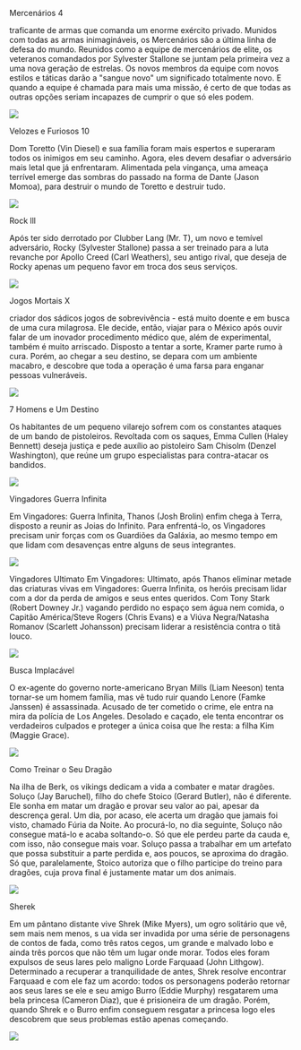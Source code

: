 Mercenários 4

traficante de armas que comanda um enorme exército privado. Munidos com todas as armas inimagináveis, os Mercenários são a última linha de defesa do mundo.
Reunidos como a equipe de mercenários de elite, os veteranos comandados por Sylvester Stallone se juntam pela primeira vez a uma nova geração de estrelas.
Os novos membros da equipe com novos estilos e táticas darão a "sangue novo" um significado totalmente novo.
E quando a equipe é chamada para mais uma missão, é certo de que todas as outras opções seriam incapazes de cumprir o que só eles podem.

![](https://media1.tenor.com/m/Qnp2-BYu80YAAAAd/looking-through-binoculars-lee-christmas.gif)

Velozes e Furiosos 10

Dom Toretto (Vin Diesel) e sua família foram mais espertos e superaram todos os inimigos em seu caminho. 
Agora, eles devem desafiar o adversário mais letal que já enfrentaram. 
Alimentada pela vingança, uma ameaça terrível emerge das sombras do passado na forma de Dante (Jason Momoa),
para destruir o mundo de Toretto e destruir tudo.

![](https://media1.tenor.com/m/HkdjV1yR4dEAAAAd/smirk-dom-toretto.gif)

Rock lll

Após ter sido derrotado por Clubber Lang (Mr. T), um novo e temível adversário,
Rocky (Sylvester Stallone) passa a ser treinado para a luta revanche por Apollo Creed (Carl Weathers), seu antigo rival,
que deseja de Rocky apenas um pequeno favor em troca dos seus serviços.

![](https://media1.tenor.com/m/O2XFG_R6_sUAAAAd/abell46s-reface.gif)

Jogos Mortais X

criador dos sádicos jogos de sobrevivência - está muito doente e em busca de uma cura milagrosa. 
Ele decide, então, viajar para o México após ouvir falar de um inovador procedimento médico que,
além de experimental, também é muito arriscado. Disposto a tentar a sorte, Kramer parte rumo à cura.
Porém, ao chegar a seu destino, se depara com um ambiente macabro, e descobre que toda a operação é
uma farsa para enganar pessoas vulneráveis.

![](https://media1.tenor.com/m/5PW8ZF-RhAkAAAAd/jigsaw-john-kramer.gif)

7 Homens e Um Destino

Os habitantes de um pequeno vilarejo sofrem com os constantes ataques de um bando de pistoleiros. Revoltada com os saques,
Emma Cullen (Haley Bennett) deseja justiça e pede auxílio ao pistoleiro Sam Chisolm (Denzel Washington),
que reúne um grupo especialistas para contra-atacar os bandidos.

![](https://media1.tenor.com/m/L1UL1F4NLs4AAAAd/magnificent7-walk.gif)

Vingadores Guerra Infinita

Em Vingadores: Guerra Infinita, Thanos (Josh Brolin) enfim chega à Terra, disposto a reunir as Joias do Infinito. 
Para enfrentá-lo, os Vingadores precisam unir forças com os Guardiões da Galáxia,
ao mesmo tempo em que lidam com desavenças entre alguns de seus integrantes.

![](https://media1.tenor.com/m/atuEM9DqpxkAAAAC/the-avengers-team.gif)

Vingadores Ultimato
Em Vingadores: Ultimato, após Thanos eliminar metade das criaturas vivas em Vingadores: Guerra Infinita, 
os heróis precisam lidar com a dor da perda de amigos e seus entes queridos.
Com Tony Stark (Robert Downey Jr.) vagando perdido no espaço sem água nem comida, o Capitão América/Steve Rogers (Chris Evans)
e a Viúva Negra/Natasha Romanov (Scarlett Johansson) precisam liderar a resistência contra o titã louco.

![](https://media1.tenor.com/m/B58zSZi0mZcAAAAC/the-avengers-infinity-war.gif)

Busca Implacável 

O ex-agente do governo norte-americano Bryan Mills (Liam Neeson) tenta tornar-se um homem família,
mas vê tudo ruir quando Lenore (Famke Janssen) é assassinada.
Acusado de ter cometido o crime, ele entra na mira da polícia de Los Angeles.
Desolado e caçado, ele tenta encontrar os verdadeiros culpados e proteger a única coisa que lhe resta: a filha Kim (Maggie Grace).

![](https://media1.tenor.com/m/IwFRNlz-LvkAAAAd/yer-ma-scouse.gif)

Como Treinar o Seu Dragão 

Na ilha de Berk, os vikings dedicam a vida a combater e matar dragões. Soluço (Jay Baruchel), filho do chefe Stoico (Gerard Butler), 
não é diferente. Ele sonha em matar um dragão e provar seu valor ao pai, apesar da descrença geral. Um dia, por acaso, ele acerta um dragão que jamais foi visto, 
chamado Fúria da Noite.
Ao procurá-lo, no dia seguinte, Soluço não consegue matá-lo e acaba soltando-o. Só que ele perdeu parte da cauda e, com isso, não consegue mais voar. 
Soluço passa a trabalhar em um artefato que possa substituir a parte perdida e, aos poucos, se aproxima do dragão.
Só que, paralelamente, Stoico autoriza que o filho participe do treino para dragões, cuja prova final é justamente matar um dos animais.

![](https://media1.tenor.com/m/LFuJkUqMBP8AAAAC/how-to-train-your-dragon-toothless-dragon.gif)

Sherek 

Em um pântano distante vive Shrek (Mike Myers), um ogro solitário que vê, sem mais nem menos, s
ua vida ser invadida por uma série de personagens de contos de fada, como três ratos cegos, 
um grande e malvado lobo e ainda três porcos que não têm um lugar onde morar. 
Todos eles foram expulsos de seus lares pelo maligno Lorde Farquaad (John Lithgow). 
Determinado a recuperar a tranquilidade de antes, Shrek resolve encontrar Farquaad e com ele faz um acordo:
todos os personagens poderão retornar aos seus lares se ele e seu amigo Burro (Eddie Murphy) resgatarem uma bela princesa 
(Cameron Diaz), que é prisioneira de um dragão. Porém, quando Shrek e o Burro enfim conseguem resgatar a princesa 
logo eles descobrem que seus problemas estão apenas começando.

![](https://media1.tenor.com/m/mtiOW6O-k8YAAAAd/shrek-shrek-rizz.gif)
